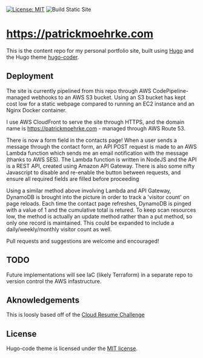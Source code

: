 [![License: MIT](https://img.shields.io/badge/License-MIT-yellow.svg)](https://opensource.org/licenses/MIT)
![Build Static Site](https://github.com/patrickm663/moehrke-co/actions/workflows/build-website.yml/badge.svg)

# https://patrickmoehrke.com
This is the content repo for my personal portfolio site, built using [Hugo](https://gohugo.io) and the Hugo theme [hugo-coder](https://github.com/luizdepra/hugo-coder/). 

## Deployment
The site is currently pipelined from this repo through AWS CodePipeline-managed webhooks to an AWS S3 bucket. Using an S3 bucket has kept cost low for a static webpage compared to running an EC2 instance and an Nginx Docker container.

I use AWS CloudFront to serve the site through HTTPS, and the domain name is https://patrickmoehrke.com - managed through AWS Route 53.

There is now a form field in the contacts page! When a user sends a message through the contact form, an API POST request is made to an AWS Lambda function which sends me an email notification with the message (thanks to AWS SES). The Lambda function is written in NodeJS and the API is a REST API, created using Amazon API Gateway. There is also some nifty Javascript to disable and re-enable the button between requests, and ensure all required fields are filled before proceeding

Using a similar method above involving Lambda and API Gateway, DynamoDB is brought into the picture in order to track a 'visitor count' on page reloads. Each time the contact page refreshes, DynamoDB is pinged with a value of 1 and the cumulative total is retured. To keep scan resources low, the method is actually an update method rather than a put method, so only one record is maintained. This could be expanded to include a daily/weekly/monthly visitor count as well.

Pull requests and suggestions are welcome and encouraged!

## TODO
Future implementations will see IaC (likely Terraform) in a separate repo to version control the AWS infastructure.

## Aknowledgements
This is loosly based off of the [Cloud Resume Challenge](https://cloudresumechallenge.dev)

## License
Hugo-code theme is licensed under the [MIT license](https://github.com/patrickm663/moehrke-co/LICENSE).
